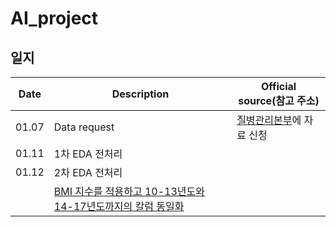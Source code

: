 # AI_project
 
## 일지
|Date|Description|Official source(참고 주소)|
|:---:|---| --- |
|01.07|Data request|[질병관리본부](https://chs.cdc.go.kr/chs/rdr/rdrInfoDownMain.do)에 자료 신청|
|01.11|1차 EDA 전처리||
|01.12|2차 EDA 전처리||
||[BMI 지수를 적용하고 10-13년도와 14-17년도까지의 칼럼 동일화](https://github.com/gini7752/AI_project/blob/main/data/README.md)||